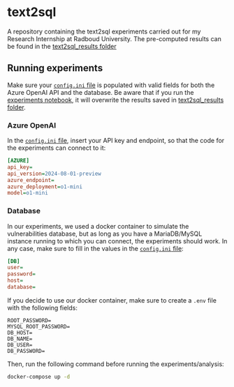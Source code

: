 # text2sql
A repository containing the text2sql experiments carried out for my Research Internship at Radboud University. The pre-computed results can be found in the [text2sql_results folder](./text2sql_results/)

## Running experiments
Make sure your [`config.ini` file](config.ini) is populated with valid fields for both the Azure OpenAI API and the database. Be aware that if you run the [experiments notebook](./text2sql_experiments.ipynb), it will overwrite the results saved in [text2sql_results folder](./text2sql_results/).

### Azure OpenAI
In the [`config.ini` file](config.ini), insert your API key and endpoint, so that the code for the experiments can connect to it:

```ini
[AZURE]
api_key=
api_version=2024-08-01-preview
azure_endpoint=
azure_deployment=o1-mini
model=o1-mini
```

### Database
In our experiments, we used a docker container to simulate the vulnerabilities database, but as long as you have a MariaDB/MySQL instance running to which you can connect, the experiments should work. In any case, make sure to fill in the values in the [`config.ini` file](config.ini):

```ini
[DB]
user=
password=
host=
database=
```

If you decide to use our docker container, make sure to create a `.env` file with the following fields:

```env
ROOT_PASSWORD=
MYSQL_ROOT_PASSWORD=
DB_HOST=
DB_NAME=
DB_USER=
DB_PASSWORD=
```

Then, run the following command before running the experiments/analysis:

```sh
docker-compose up -d
```
